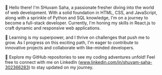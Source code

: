 👋 Hello there! I'm SHuvam Saha, a passionate fresher diving into the world of web development. With a solid foundation in HTML, CSS, and JavaScript, along with a sprinkle of Python and SQL knowledge, I'm on a journey to become a full-stack developer. Currently, I'm honing my skills in React.js to craft dynamic and responsive web applications.

🌱 Learning is my superpower, and I thrive on challenges that push me to grow. As I progress on this exciting path, I'm eager to contribute to innovative projects and collaborate with like-minded developers.

🚀 Explore my GitHub repositories to see my coding adventures unfold! Feel free to connect with me on LinkedIn (www.linkedin.com/in/shuvam-saha-302366283) to stay updated on my journey.
